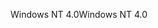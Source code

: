 <span data-ttu-id="40464-101">Windows NT 4.0</span><span class="sxs-lookup"><span data-stu-id="40464-101">Windows NT 4.0</span></span>